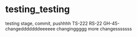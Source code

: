 # testing_testing
testing stage, commit, pushhhh
TS-222
RS-22
GH-45-changedddddddeeeeee
changinggggg
more changesssssss
